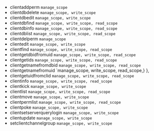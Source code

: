 - clientaddperm `manage_scope`
- clientdbdelete `manage_scope, write_scope`
- clientdbedit `manage_scope, write_scope`
- clientdbfind `manage_scope, write_scope, read_scope`
- clientdbinfo `manage_scope, write_scope, read_scope`
- clientdblist `manage_scope, write_scope, read_scope`
- clientdelperm `manage_scope`
- clientedit `manage_scope, write_scope`
- clientfind `manage_scope, write_scope, read_scope`
- clientgetdbidfromuid `manage_scope, write_scope, read_scope`
- clientgetids `manage_scope, write_scope, read_scope`
- clientgetnamefromdbid `manage_scope, write_scope, read_scope`
- clientgetnamefromuid `manage_scope, write_scope, read_scope,} },
- clientgetuidfromclid `manage_scope, write_scope, read_scope`
- clientinfo `manage_scope, write_scope, read_scope`
- clientkick `manage_scope, write_scope`
- clientlist `manage_scope, write_scope, read_scope`
- clientmove `manage_scope, write_scope`
- clientpermlist `manage_scope, write_scope, read_scope`
- clientpoke `manage_scope, write_scope`
- clientsetserverquerylogin `manage_scope, write_scope`
- clientupdate `manage_scope, write_scope`
- setclientchannelgroup `manage_scope, write_scope`
